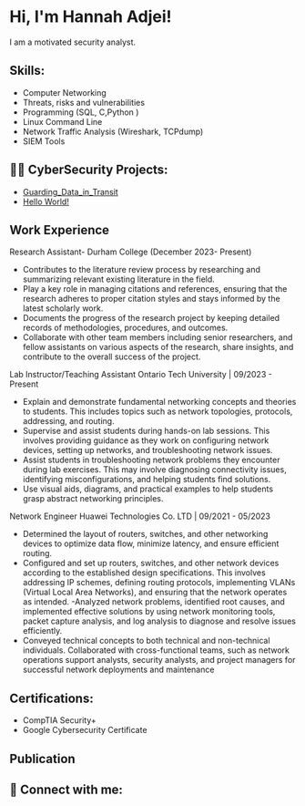<h1>Hi, I'm Hannah Adjei! </h1>
I am a motivated security analyst.

<h2>Skills:</h2>

  - Computer Networking
  - Threats, risks and vulnerabilities
  - Programming (SQL, C,Python )
  - Linux Command Line
  - Network Traffic Analysis (Wireshark, TCPdump)
  - SIEM Tools
  
<h2>👨‍💻 CyberSecurity Projects:</h2>

  - [Guarding_Data_in_Transit](https://github.com/Hannah-A-S-Adjei/Guarding_Data_in_Transit-An_FTP_Vulnerability_Exploration)
  - [Hello World!](https://github.com/joshmadakor1/AD_PS)
  
<h2>Work Experience</h2>

Research Assistant- Durham College (December 2023- Present)
 - Contributes to the literature review process by researching and summarizing relevant existing literature in the field.
 - Play a key role in managing citations and references, ensuring that the research adheres to proper citation styles and stays informed by the latest scholarly work.
 - Documents the progress of the research project by keeping detailed records of methodologies, procedures, and outcomes.
 - Collaborate with other team members including senior researchers, and fellow assistants on various aspects of the research, share insights, and contribute to the overall success of the project.

Lab Instructor/Teaching Assistant Ontario Tech University | 09/2023 - Present 
 -  Explain and demonstrate fundamental networking concepts and theories to students. This includes topics such as network topologies, protocols, addressing, and routing.
 - 	Supervise and assist students during hands-on lab sessions. This involves providing guidance as they work on configuring network devices, setting up networks, and troubleshooting network issues.
 - Assist students in troubleshooting network problems they encounter during lab exercises. This may involve diagnosing connectivity issues, identifying misconfigurations, and helping students find solutions.
 - 	Use visual aids, diagrams, and practical examples to help students grasp abstract networking principles.

Network Engineer Huawei Technologies Co. LTD  | 09/2021 - 05/2023 
 
-	Determined the layout of routers, switches, and other networking devices to optimize data flow, minimize latency, and ensure efficient routing.
-	Configured and set up routers, switches, and other network devices according to the established design specifications. This involves addressing IP schemes, defining routing protocols, implementing VLANs (Virtual Local Area Networks), and ensuring that the network operates as intended.
-Analyzed network problems, identified root causes, and implemented effective solutions by using network monitoring tools, packet capture analysis, and log analysis to diagnose and resolve issues efficiently.
-	Conveyed technical concepts to both technical and non-technical individuals. Collaborated with cross-functional teams, such as network operations support analysts, security analysts, and project managers for successful network deployments and maintenance


<h2>Certifications:</h2>

  - CompTIA Security+
  - Google Cybersecurity Certificate


<h2>Publication</h2>

<h2> 🤳 Connect with me:</h2>




